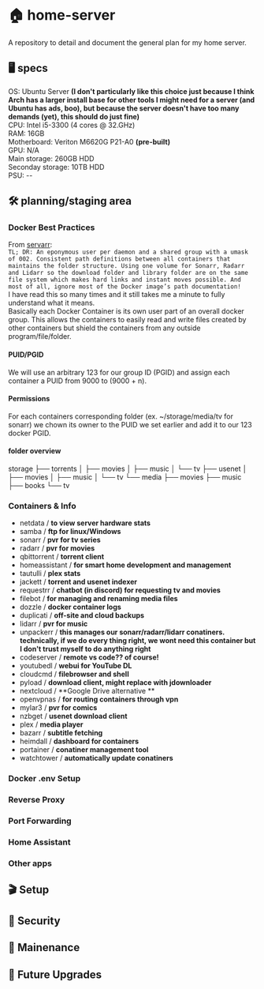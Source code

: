 # 🏠 home-server
A repository to detail and document the general plan for my home server. 

## 🖥️ specs  
OS: Ubuntu Server **(I don't particularly like this choice just because I think Arch has a larger install base for other tools I might need for a server (and Ubuntu has ads, boo), but because the server doesn't have too many demands (yet), this should do just fine)**  
CPU: Intel i5-3300 (4 cores @ 32.GHz)  
RAM: 16GB  
Motherboard: Veriton M6620G P21-A0 **(pre-built)**  
GPU: N/A  
Main storage: 260GB HDD  
Seconday storage: 10TB HDD  
PSU: --  

## 🛠️ planning/staging area  
### Docker Best Practices   
From [servarr](https://wiki.servarr.com/Docker_Guide#The_Best_Docker_Setup):  
```TL; DR: An eponymous user per daemon and a shared group with a umask of 002. Consistent path definitions between all containers that maintains the folder structure. Using one volume for Sonarr, Radarr and Lidarr so the download folder and library folder are on the same file system which makes hard links and instant moves possible. And most of all, ignore most of the Docker image’s path documentation!```  
I have read this so many times and it still takes me a minute to fully understand what it means.  
Basically each Docker Container is its own user part of an overall docker group. This allows the containers to easily read and write files created by other containers but shield the containers from any outside program/file/folder.  
#### PUID/PGID
We will use an arbitrary 123 for our group ID (PGID) and assign each container a PUID from 9000 to (9000 + n).  

#### Permissions
For each containers corresponding folder (ex. ~/storage/media/tv for sonarr) we chown its owner to the PUID we set earlier and add it to our 123 docker PGID.  

#### folder overview
storage
├── torrents
│  ├── movies
│  ├── music
│  └── tv
├── usenet
│  ├── movies
│  ├── music
│  └── tv
└── media
   ├── movies
   ├── music
   ├── books
   └── tv

### Containers & Info  
  - netdata	 / **to view server hardware stats**
  - samba	 / **ftp for linux/Windows**
  - sonarr	 / **pvr for tv series**
  - radarr	 / **pvr for movies**
  - qbittorrent	  / **torrent client**
  - homeassistant	 / **for smart home development and management**
  - tautulli	 / **plex stats**
  - jackett	 / **torrent and usenet indexer**
  - requestrr	 / **chatbot (in discord) for requesting tv and movies**
  - filebot	 / **for managing and renaming media files**
  - dozzle	/ **docker container logs**
  - duplicati	 / **off-site and cloud backups**
  - lidarr	 / **pvr for music**
  - unpackerr	 / **this manages our sonarr/radarr/lidarr conatiners. technically, if we do every thing right, we wont need this container but I don't trust myself to do anything right**
  - codeserver	 / **remote vs code?? of course!**
  - youtubedl	 / **webui for YouTube DL**
  - cloudcmd	 / **filebrowser and shell**
  - pyload	 / **download client, might replace with jdownloader**
  - nextcloud	 / **Google Drive alternative **
  - openvpnas		/ **for routing containers through vpn**
  - mylar3	 / **pvr for comics**
  - nzbget	 / **usenet download client**
  - plex	 / **media player**
  - bazarr	 / **subtitle fetching**
  - heimdall	 / **dashboard for containers**
  - portainer	 / **conatiner management tool**
  - watchtower  / **automatically update conatiners**

### Docker .env Setup  

### Reverse Proxy

### Port Forwarding

### Home Assistant

### Other apps

## 🎬 Setup
## 🔐 Security
## 🔧 Mainenance

## 🔮 Future Upgrades
